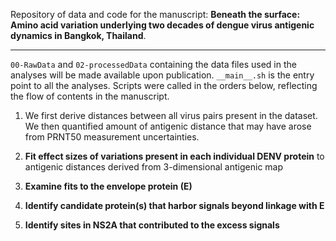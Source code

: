 Repository of data and code for the manuscript: **Beneath the surface: Amino acid variation underlying two decades of dengue virus antigenic dynamics in Bangkok, Thailand**.

---

`00-RawData` and `02-processedData` containing the data files used in the analyses will be made available upon publication. `__main__.sh` is the entry point to all the analyses. Scripts were called in the orders below, reflecting the flow of contents in the manuscript.

1. We first derive distances between all virus pairs present in the dataset. We then quantified amount of antigenic distance that may have arose from PRNT50 measurement uncertainties.

1. **Fit effect sizes of variations present in each individual DENV protein** to antigenic distances derived from 3-dimensional antigenic map

1. **Examine fits to the envelope protein (E)**

1. **Identify candidate protein(s) that harbor signals beyond linkage with E**

1. **Identify sites in NS2A that contributed to the excess signals**

